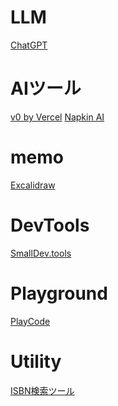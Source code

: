 ﻿# LLM
[ChatGPT](https://chatgpt.com/)

<!-- 

[Claude](https://claude.ai/)
[Gemini](https://gemini.google.com/app)
[Phind](https://www.phind.com/search?home=true)

-->

# AIツール
[v0 by Vercel](https://v0.dev/chat)
[Napkin AI](https://app.napkin.ai/)

# memo
[Excalidraw](https://excalidraw.com/)

# DevTools
[SmallDev.tools](https://smalldev.tools/)

<!-- 
[Squoosh](https://squoosh.app/)
[Carbon](https://carbon.now.sh/)
[PDFTool](https://www.pdftool.org/ja)
[Convertio](https://convertio.co/ja/)
-->

# Playground
<!-- 
[Colab](https://colab.research.google.com/?hl=ja)
-->
[PlayCode](https://playcode.io/new)

# Utility
[ISBN検索ツール](https://aimcloudx.github.io/ISBNLookup/)

